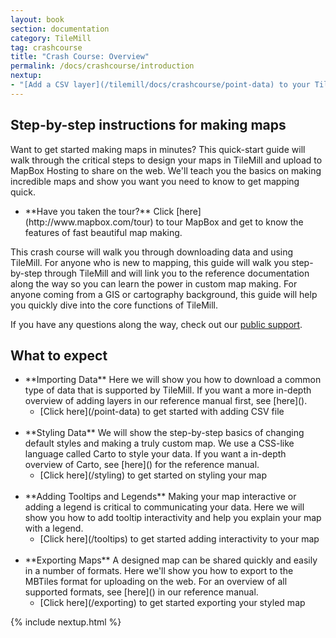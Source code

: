 ```yaml
---
layout: book
section: documentation
category: TileMill
tag: crashcourse
title: "Crash Course: Overview"
permalink: /docs/crashcourse/introduction
nextup:
- "[Add a CSV layer](/tilemill/docs/crashcourse/point-data) to your TileMill project."
---
```

## Step-by-step instructions for making maps  

Want to get started making maps in minutes? This quick-start guide will walk through the critical steps to design your maps in TileMill and upload to MapBox Hosting to share on the web. We'll teach you the basics on making incredible maps and show you want you need to know to get mapping quick.  

<ul class='checklist' markdown='1'>
<li class='check'>
**Have you taken the tour?** Click [here](http://www.mapbox.com/tour) to tour MapBox and get to know the features of fast beautiful map making.  
</li>
</ul>

This crash course will walk you through downloading data and using TileMill. For anyone who is new to mapping, this guide will walk you step-by-step through TileMill and will link you to the reference documentation along the way so you can learn the power in custom map making. For anyone coming from a GIS or cartography background, this guide will help you quickly dive into the core functions of TileMill.  

If you have any questions along the way, check out our [public support](http://support.mapbox.com).  

## What to expect  
<ul class='checklist' markdown='1'>
<li  class='check'>**Importing Data**  
Here we will show you how to download a common type of data that is supported by TileMill. If you want a more in-depth overview of adding layers in our reference manual first, see [here]().  
<ul class='checklist'>
<li>[Click here](/point-data) to get started with adding CSV file</li>
</ul>
</li>
<br>
<li  class='check'>**Styling Data**  
We will show the step-by-step basics of changing default styles and making a truly custom map. We use a CSS-like language called Carto to style your data. If you want a in-depth overview of Carto, see [here]() for the reference manual.
<ul class='checklist'>
<li>[Click here](/styling) to get started on styling your map</li>  
</ul>
</li>  
<br>
<li class='check'>**Adding Tooltips and Legends**  
Making your map interactive or adding a legend is critical to communicating your data. Here we will show you how to add tooltip interactivity and help you explain your map with a legend.  
<ul class='checklist'>
<li>[Click here](/tooltips) to get started adding interactivity to your map</li>  
</ul>
</li>
<br>
<li class='check'>**Exporting Maps**  
A designed map can be shared quickly and easily in a number of formats. Here we'll show you how to export to the MBTiles format for uploading on the web. For an overview of all supported formats, see [here]() in our reference manual.
<ul class='checklist'>
<li>[Click here](/exporting) to get started exporting your styled map</li>
</ul>    
</li>
</ul>
{% include nextup.html %}